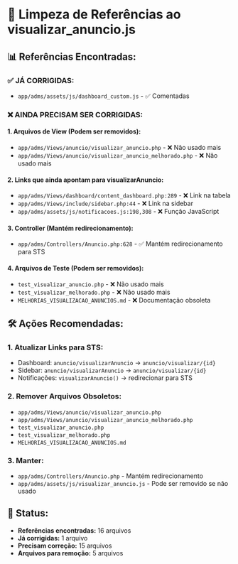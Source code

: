 # 🧹 Limpeza de Referências ao visualizar_anuncio.js

## 📊 Referências Encontradas:

### ✅ **JÁ CORRIGIDAS:**
- `app/adms/assets/js/dashboard_custom.js` - ✅ Comentadas

### ❌ **AINDA PRECISAM SER CORRIGIDAS:**

#### **1. Arquivos de View (Podem ser removidos):**
- `app/adms/Views/anuncio/visualizar_anuncio.php` - ❌ Não usado mais
- `app/adms/Views/anuncio/visualizar_anuncio_melhorado.php` - ❌ Não usado mais

#### **2. Links que ainda apontam para visualizarAnuncio:**
- `app/adms/Views/dashboard/content_dashboard.php:289` - ❌ Link na tabela
- `app/adms/Views/include/sidebar.php:44` - ❌ Link na sidebar
- `app/adms/assets/js/notificacoes.js:198,308` - ❌ Função JavaScript

#### **3. Controller (Mantém redirecionamento):**
- `app/adms/Controllers/Anuncio.php:628` - ✅ Mantém redirecionamento para STS

#### **4. Arquivos de Teste (Podem ser removidos):**
- `test_visualizar_anuncio.php` - ❌ Não usado mais
- `test_visualizar_melhorado.php` - ❌ Não usado mais
- `MELHORIAS_VISUALIZACAO_ANUNCIOS.md` - ❌ Documentação obsoleta

## 🛠️ Ações Recomendadas:

### **1. Atualizar Links para STS:**
- Dashboard: `anuncio/visualizarAnuncio` → `anuncio/visualizar/{id}`
- Sidebar: `anuncio/visualizarAnuncio` → `anuncio/visualizar/{id}`
- Notificações: `visualizarAnuncio()` → redirecionar para STS

### **2. Remover Arquivos Obsoletos:**
- `app/adms/Views/anuncio/visualizar_anuncio.php`
- `app/adms/Views/anuncio/visualizar_anuncio_melhorado.php`
- `test_visualizar_anuncio.php`
- `test_visualizar_melhorado.php`
- `MELHORIAS_VISUALIZACAO_ANUNCIOS.md`

### **3. Manter:**
- `app/adms/Controllers/Anuncio.php` - Mantém redirecionamento
- `app/adms/assets/js/visualizar_anuncio.js` - Pode ser removido se não usado

## 🎯 Status:
- **Referências encontradas:** 16 arquivos
- **Já corrigidas:** 1 arquivo
- **Precisam correção:** 15 arquivos
- **Arquivos para remoção:** 5 arquivos
